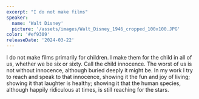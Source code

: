 ```yaml
---
excerpt: "I do not make films"
speaker:
  name: 'Walt Disney'
  picture: '/assets/images/Walt_Disney_1946_cropped_100x100.JPG'
color: '#ef9309'
releaseDate: '2024-03-22'
---
```

I do not make films primarily for children. I make them for the child in all of us, whether we be six or sixty. Call the child innocence. The worst of us is not without innocence, although buried deeply it might be. In my work I try to reach and speak to that innocence, showing it the fun and joy of living; showing it that laughter is healthy; showing it that the human species, although happily ridiculous at times, is still reaching for the stars.